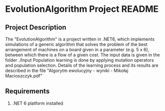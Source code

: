 # EvolutionAlgorithm Project README

## Project Description

The "EvolutionAlgorithm" is a project written in .NET6, which implements simulations of a generic algorithm that solves the problem of the best arrangement of machines on a board given in a parameter (e.g. 5 x 6), between which there is a flow of a given cost.
The input data is given in the folder ./Input
Population learning is done by applying mutation operators and population selection. Details of the learning process and its results are described in the file "Algorytm ewolucyjny - wyniki - Mikołaj Macioszczyk.pdf"

## Requirements

1. .NET 6 platform installed
